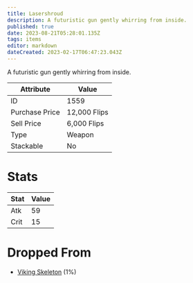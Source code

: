 ```yaml
---
title: Lasershroud
description: A futuristic gun gently whirring from inside.
published: true
date: 2023-08-21T05:28:01.135Z
tags: items
editor: markdown
dateCreated: 2023-02-17T06:47:23.043Z
---
```


A futuristic gun gently whirring from inside.

|Attribute|Value|
|-|-|
|ID|1559|
|Purchase Price|12,000 Flips|
|Sell Price|6,000 Flips|
|Type|Weapon|
|Stackable|No|

# Stats
|Stat|Value|
|-|-|
|Atk|59|
|Crit|15|

# Dropped From
 * [Viking Skeleton](/monsters/viking-skeleton) (1%)
